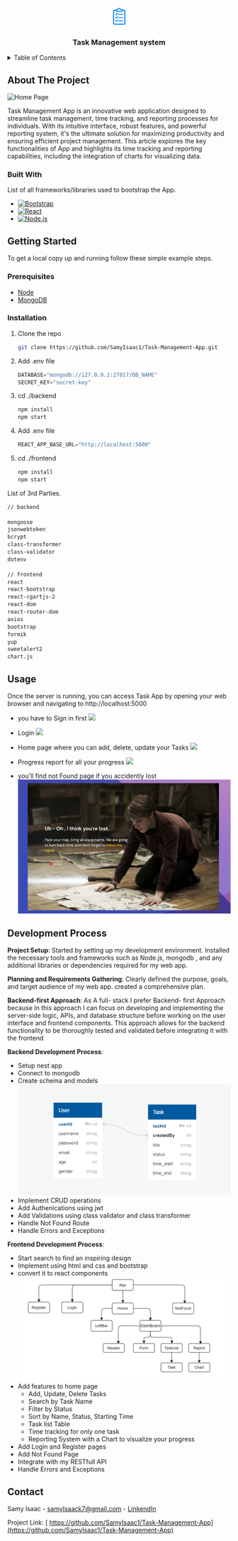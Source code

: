 
<br />
<div align="center">
  <img src="./front-end/src/assets/images/task.png" style="width:45px">
  <h3 align="center">Task Management system</h3>
</div>

<details>
  <summary>Table of Contents</summary>
  <ol>
    <li>
      <a href="#about-the-project">About The Project</a>
      <ul>
        <li><a href="#built-with">Built With</a></li>
      </ul>
    </li>
    <li>
      <a href="#getting-started">Getting Started</a>
      <ul>
        <li><a href="#prerequisites">Prerequisites</a></li>
        <li><a href="#installation">Installation</a></li>
      </ul>
    </li>
    <li><a href="#usage">Usage</a></li>
    <li><a href="#contact">Contact</a></li>
  </ol>
</details>



<!-- ABOUT THE PROJECT -->
## About The Project

![Home Page](./Home.jpg)


Task Management App is an innovative web application designed to streamline task management, time tracking, and reporting processes for individuals. With its intuitive interface, robust features, and powerful reporting system, it's the ultimate solution for maximizing productivity and ensuring efficient project management. This article explores the key functionalities of App and highlights its time tracking and reporting capabilities, including the integration of charts for visualizing data.




### Built With

List of all frameworks/libraries used to bootstrap the App.

* [![Bootstrap][Bootstrap.com]][Bootstrap-url]
* [![React][React.js]][React-url]
* [![Node.js][Node.com]](Node-url)




<!-- GETTING STARTED -->
## Getting Started

To get a local copy up and running follow these simple example steps.

### Prerequisites

* [Node](https://nodejs.org/en)
* [MongoDB](https://www.mongodb.com/)

### Installation


1. Clone the repo
   
   ```sh
   git clone https://github.com/SamyIsaac1/Task-Management-App.git
   ```
2. Add .env file  
   ```js
   DATABASE="mongodb://127.0.0.1:27017/DB_NAME"
   SECRET_KEY="secret-key"
   ```

3. cd ./backend
   ```sh
   npm install
   npm start
   ```
4. Add .env file  
   ```js
   REACT_APP_BASE_URL="http://localhost:5000"
   ```

5. cd ./frontend
   ```sh
   npm install
   npm start
   ```
List of 3rd Parties.
```sh
// backend

mongoose
jsonwebtoken
bcrypt
class-transformer
class-validator
dotenv

// frontend
react 
react-bootstrap
react-cgartjs-2
react-dom
react-router-dom
axios
bootstrap
formik
yup
sweetalert2
chart.js
```


<!-- USAGE EXAMPLES -->
## Usage
Once the server is running, you can access Task App by opening your web browser and navigating to http://localhost:5000

- you have to Sign in first
![](./Register.jpg)

- Login 
![](/Login.jpg)

- Home page where you can add, delete, update your Tasks
![](/Home.jpg)

- Progress report for all your progress
![](/report.jpg)

- you'll find not Found page if you accidently lost 
![](/notFound.jpg)
<!-- ROADMAP -->
## Development Process


**Project Setup**: Started by setting up my development environment. Installed the necessary tools and frameworks such as Node.js, mongodb , and any additional libraries or dependencies required for my web app.

**Planning and Requirements Gathering**: Clearly defined the purpose, goals, and target audience of my web app. created a comprehensive plan.


**Backend-first Approach**:
As A full- stack I prefer Backend- first Approach because In this approach I can focus on developing and implementing the server-side logic, APIs, and database structure before working on the user interface and frontend components. This approach allows for the backend functionality to be thoroughly tested and validated before integrating it with the frontend

**Backend Development Process**: 
- Setup nest app 
- Connect to mongodb 
- Create schema and models
  ![Shema](./ERD.jpg)
- Implement CRUD operations
- Add Authenications using jwt
- Add Validations using class validator and class transformer
- Handle Not Found Route
- Handle Errors and Exceptions 


**Frontend Development Process**:
- Start search to find an inspiring design 
- Implement using html and css and bootstrap
- convert it to react components
![React Tree](./React%20Tree.jpg)
- Add features to home page
    - Add, Update, Delete Tasks
    - Search by Task Name
    - Filter by Status
    - Sort by Name, Status, Starting Time
    - Task list Table
    - Time tracking for only one task
    - Reporting System with a Chart to visualize your progress 
- Add Login and Register pages  
- Add Not Found Page
- Integrate with my RESTfull API
- Handle Errors and Exceptions


<!-- CONTACT -->
## Contact

Samy Isaac - samyIsaack7@gmail.com - [LinkendIn](https://www.linkedin.com/in/samy-isaac/) 


Project Link: [ https://github.com/SamyIsaac1/Task-Management-App](https://github.com/SamyIsaac1/Task-Management-App)

[React.js]: https://img.shields.io/badge/React-20232A?style=for-the-badge&logo=react&logoColor=61DAFB
[React-url]: https://reactjs.org/

[Bootstrap.com]: https://img.shields.io/badge/Bootstrap-563D7C?style=for-the-badge&logo=bootstrap&logoColor=white
[Bootstrap-url]: https://getbootstrap.com

[Node.com]:https://img.shields.io/badge/Node.js-18.x-green?style=for-the-badge&logo=node.js&logoColor=white
[Node-url]: https://nodejs.org/ 
